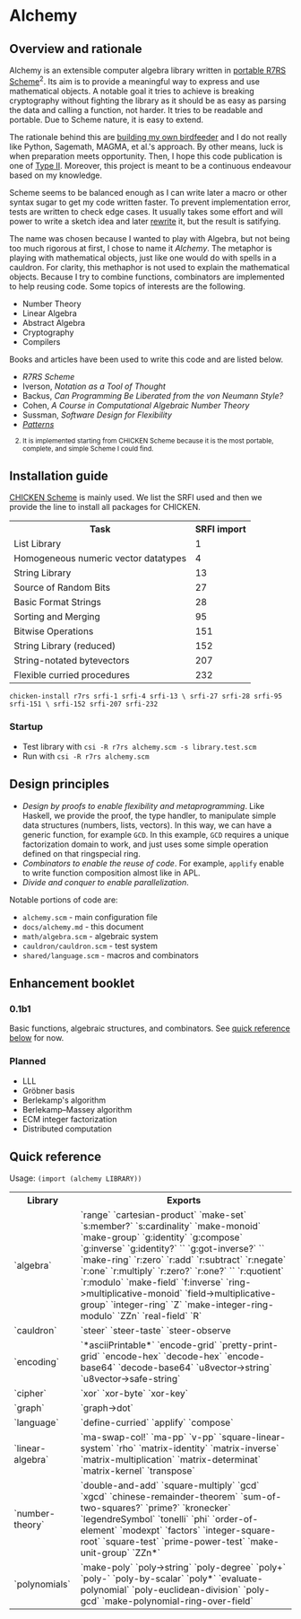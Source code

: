 # Alchemy

## Overview and rationale

Alchemy is an extensible computer algebra library written in [portable R7RS Scheme](https://docs.scheme.org/guide/portable-r7rs/)<sup>2</sup>. Its aim is to provide a meaningful way to express and use mathematical objects. A notable goal it tries to achieve is breaking cryptography without fighting the library as it should be as easy as parsing the data and calling a function, not harder. It tries to be readable and portable. Due to Scheme nature, it is easy to extend.

The rationale behind this are [building my own birdfeeder](https://raw.githubusercontent.com/angea/pocorgtfo/master/contents/articles/02-02.pdf) and I do not really like Python, Sagemath, MAGMA, et al.'s approach. By other means, luck is when preparation meets opportunity. Then, I hope this code publication is one of [Type II](http://www.loper-os.org/?p=4012#selection-106.0-106.2). Moreover, this project is meant to be a continuous endeavour based on my knowledge.

Scheme seems to be balanced enough as I can write later a macro or other syntax sugar to get my code written faster. To prevent implementation error, tests are written to check edge cases. It usually takes some effort and will power to write a sketch idea and later [rewrite](http://verisimilitudes.net/2020-12-27) it, but the result is satifying.

The name was chosen because I wanted to play with Algebra, but not being too much rigorous at first, I chose to name it _Alchemy_. The metaphor is playing with mathematical objects, just like one would do with spells in a cauldron. For clarity, this methaphor is not used to explain the mathematical objects. Because I try to combine functions, combinators are implemented to help reusing code. Some topics of interests are the following.

- Number Theory
- Linear Algebra
- Abstract Algebra
- Cryptography
- Compilers

Books and articles have been used to write this code and are listed below.

- _R7RS Scheme_
- Iverson, _Notation as a Tool of Thought_
- Backus, _Can Programming Be Liberated from the von Neumann Style?_
- Cohen, _A Course in Computational Algebraic Number Theory_
- Sussman, _Software Design for Flexibility_
- [_Patterns_](//unpx.net/d4/#patterns)

<p><small><ol>
    <li value="2">It is implemented starting from CHICKEN Scheme because it is the most portable, complete, and simple Scheme I could find.</li>
</ol></small></p>

## Installation guide

[CHICKEN Scheme](https://www.call-cc.org/) is mainly used. We list the SRFI used and then we provide the line to install all packages for CHICKEN.

<table>
  <tr><th>Task</th><th>SRFI import</th></tr>
  <tr><td>List Library</td><td>1</td></tr>
  <tr><td>Homogeneous numeric vector datatypes</td><td>4</td></tr>
  <tr><td>String Library</td><td>13</td></tr>
  <tr><td>Source of Random Bits</td><td>27</td></tr>
  <tr><td>Basic Format Strings</td><td>28</td></tr>
  <tr><td>Sorting and Merging</td><td>95</td></tr>
  <tr><td>Bitwise Operations</td><td>151</td></tr>
  <tr><td>String Library (reduced)</td><td>152</td></tr>
  <tr><td>String-notated bytevectors</td><td>207</td></tr>
  <tr><td>Flexible curried procedures</td><td>232</td></tr>
</table>

`chicken-install r7rs srfi-1 srfi-4 srfi-13 \
  srfi-27 srfi-28 srfi-95 srfi-151 \
  srfi-152 srfi-207 srfi-232`

### Startup

- Test library with `csi -R r7rs alchemy.scm -s library.test.scm`
- Run with `csi -R r7rs alchemy.scm`


## Design principles

- _Design by proofs to enable flexibility and metaprogramming_. Like Haskell, we provide the proof, the type handler, to manipulate simple data structures (numbers, lists, vectors). In this way, we can have a generic function, for example `GCD`. In this example, `GCD` requires a unique factorization domain to work, and just uses some simple operation defined on that ringspecial ring.
- _Combinators to enable the reuse of code_. For example, `applify` enable to write function composition almost like in APL.
- _Divide and conquer to enable parallelization_.

Notable portions of code are:

- `alchemy.scm` - main configuration file
- `docs/alchemy.md` - this document
- `math/algebra.scm` - algebraic system
- `cauldron/cauldron.scm` - test system
- `shared/language.scm` - macros and combinators

## Enhancement booklet

### 0.1b1

Basic functions, algebraic structures, and combinators. See [quick reference below](#quick-ref) for now.

### Planned

- LLL
- Gröbner basis
- Berlekamp's algorithm
- Berlekamp–Massey algorithm
- ECM integer factorization
- Distributed computation

## Quick reference
<span id="quick-ref"></span>


Usage: `(import (alchemy LIBRARY))`

<table>
  <tr><th>Library</th><th>Exports</th></tr>
  <tr><td>`algebra`</td><td>`range` `cartesian-product` `make-set` `s:member?` `s:cardinality` `make-monoid` `make-group` `g:identity` `g:compose` `g:inverse` `g:identity?` `` `g:got-inverse?` `` `make-ring` `r:zero` `r:add` `r:subtract` `r:negate` `r:one` `r:multiply` `r:zero?` `r:one?` `` `r:quotient` `r:modulo` `make-field` `f:inverse` `ring->multiplicative-monoid` `field->multiplicative-group` `integer-ring` `Z` `make-integer-ring-modulo` `ZZn` `real-field` `R`</td></tr>
  <tr><td>`cauldron`</td><td>`steer` `steer-taste` `steer-observe</td></tr>
  <tr><td>`encoding`</td><td>`*asciiPrintable*` `encode-grid` `pretty-print-grid` `encode-hex` `decode-hex` `encode-base64` `decode-base64` `u8vector->string` `u8vector->safe-string`</td></tr>
  <tr><td>`cipher`</td><td>`xor` `xor-byte` `xor-key`</td></tr>
  <tr><td>`graph`</td><td>`graph->dot`</td></tr>
  <tr><td>`language`</td><td>`define-curried` `applify` `compose`</td></tr>
  <tr><td>`linear-algebra`</td><td>`ma-swap-col!` `ma-pp` `v-pp` `square-linear-system` `rho` `matrix-identity` `matrix-inverse` `matrix-multiplication` `matrix-determinat` `matrix-kernel` `transpose`</td></tr>
  <tr><td>`number-theory`</td><td>`double-and-add` `square-multiply` `gcd` `xgcd` `chinese-remainder-theorem` `sum-of-two-squares?` `prime?` `kronecker` `legendreSymbol` `tonelli` `phi` `order-of-element` `modexpt` `factors` `integer-square-root` `square-test` `prime-power-test` `make-unit-group` `ZZn*`</td></tr>
  <tr><td>`polynomials`</td><td>`make-poly` `poly->string` `poly-degree` `poly+` `poly-` `poly-by-scalar` `poly*` `evaluate-polynomial` `poly-euclidean-division` `poly-gcd` `make-polynomial-ring-over-field`</td></tr>
</table>

<!-- <h2>Data dictionaries</h2> Don't want to compile this, read algebra.scm -->
